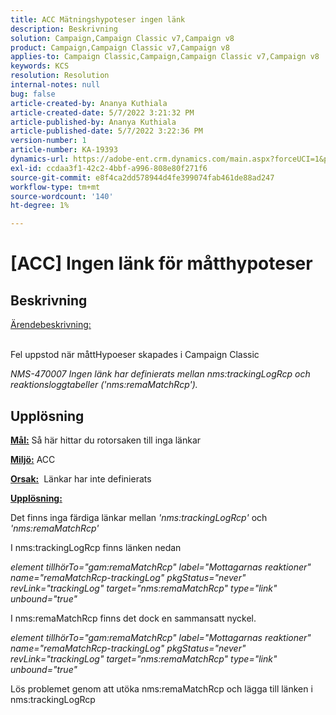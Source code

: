```yaml
---
title: ACC Mätningshypoteser ingen länk
description: Beskrivning
solution: Campaign,Campaign Classic v7,Campaign v8
product: Campaign,Campaign Classic v7,Campaign v8
applies-to: Campaign Classic,Campaign,Campaign Classic v7,Campaign v8
keywords: KCS
resolution: Resolution
internal-notes: null
bug: false
article-created-by: Ananya Kuthiala
article-created-date: 5/7/2022 3:21:32 PM
article-published-by: Ananya Kuthiala
article-published-date: 5/7/2022 3:22:36 PM
version-number: 1
article-number: KA-19393
dynamics-url: https://adobe-ent.crm.dynamics.com/main.aspx?forceUCI=1&pagetype=entityrecord&etn=knowledgearticle&id=8e906e59-19ce-ec11-a7b5-0022480a8e40
exl-id: ccdaa3f1-42c2-4bbf-a996-808e80f271f6
source-git-commit: e8f4ca2dd578944d4fe399074fab461de88ad247
workflow-type: tm+mt
source-wordcount: '140'
ht-degree: 1%

---
```


# [ACC] Ingen länk för måtthypoteser

## Beskrivning

<u>Ärendebeskrivning:</u>

<br>Fel uppstod när måttHypoeser skapades i Campaign Classic

*NMS-470007 Ingen länk har definierats mellan nms:trackingLogRcp och reaktionsloggtabeller (&#39;nms:remaMatchRcp&#39;).*

## Upplösning


<b><u>Mål:</u></b> Så här hittar du rotorsaken till inga länkar

<b><u>Miljö:</u></b> ACC

<b><u>Orsak:</u></b>  Länkar har inte definierats

<b><u>Upplösning:</u></b>

Det finns inga färdiga länkar mellan *&#39;nms:trackingLogRcp&#39;* och *&#39;nms:remaMatchRcp&#39;*

I nms:trackingLogRcp finns länken nedan

*element tillhörTo=&quot;gam:remaMatchRcp&quot; label=&quot;Mottagarnas reaktioner&quot; name=&quot;remaMatchRcp-trackingLog&quot; pkgStatus=&quot;never&quot; revLink=&quot;trackingLog&quot; target=&quot;nms:remaMatchRcp&quot; type=&quot;link&quot; unbound=&quot;true&quot;*

I nms:remaMatchRcp finns det dock en sammansatt nyckel.

*element tillhörTo=&quot;gam:remaMatchRcp&quot; label=&quot;Mottagarnas reaktioner&quot; name=&quot;remaMatchRcp-trackingLog&quot; pkgStatus=&quot;never&quot; revLink=&quot;trackingLog&quot; target=&quot;nms:remaMatchRcp&quot; type=&quot;link&quot; unbound=&quot;true&quot;*

Lös problemet genom att utöka nms:remaMatchRcp och lägga till länken i nms:trackingLogRcp
